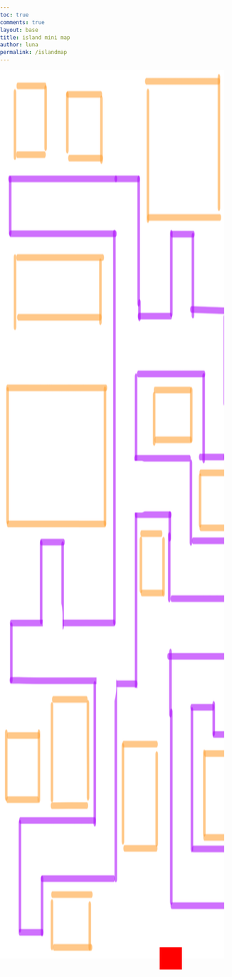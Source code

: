 ```yaml
---
toc: true
comments: true
layout: base
title: island mini map
author: luna
permalink: /islandmap
---
```


<style>
body, html {
    margin: 0;
    padding: 0;
    overflow: hidden;
}

#game-container {
    width: 80vw; 
    height: 100vh;
    position: relative;
    overflow: hidden;
}

#game-map {
    width: 2000px; 
    height: 2000px; 
    position: absolute;
}

#sprite {
    width: 50px; 
    height: 50px;
    background-color: #f00; 
    position: absolute;
    top: 50%; 
    left: 50%; 
    transform: translate(-50%, -50%); 
}
</style>

<title>Game Map Draft</title>

<body>
    <div id="game-container">
        <img id="game-map" src="images/map-draft.png" alt="Game Map">
        <div id="sprite" class="character"></div>
    </div>
    <script src="game.js"></script>
</body>
</html>

<script>
document.addEventListener("DOMContentLoaded", function () {
    const sprite = document.getElementById("sprite");
    const gameMap = document.getElementById("game-map");

    document.addEventListener("keydown", function (event) {
        const speed = 5; 

        switch (event.key) {
            case "ArrowUp":
                sprite.style.top = `${parseFloat(sprite.style.top || 0) - speed}px`;
                gameMap.style.top = `${parseFloat(gameMap.style.top || 0) + speed}px`;
                break;
            case "ArrowDown":
                sprite.style.top = `${parseFloat(sprite.style.top || 0) + speed}px`;
                gameMap.style.top = `${parseFloat(gameMap.style.top || 0) - speed}px`;
                break;
            case "ArrowLeft":
                sprite.style.left = `${parseFloat(sprite.style.left || 0) - speed}px`;
                gameMap.style.left = `${parseFloat(gameMap.style.left || 0) + speed}px`;
                break;
            case "ArrowRight":
                sprite.style.left = `${parseFloat(sprite.style.left || 0) + speed}px`;
                gameMap.style.left = `${parseFloat(gameMap.style.left || 0) - speed}px`;
                break;
        }
    });
});
</script>
